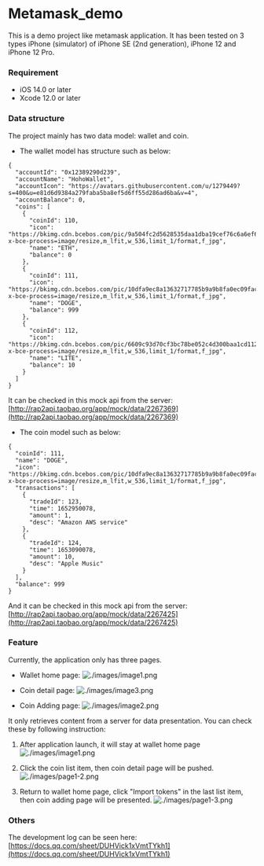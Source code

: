 # Metamask_demo

This is a demo project like metamask application. It has been tested on 3 types iPhone (simulator) of iPhone SE (2nd generation), iPhone 12 and iPhone 12 Pro.

### Requirement

* iOS 14.0 or later
* Xcode 12.0 or later

### Data structure

The project mainly has two data model: wallet and coin.

* The wallet model has structure such as below:

```
{
  "accountId": "0x12389290d239",
  "accountName": "HohoWallet",
  "accountIcon": "https://avatars.githubusercontent.com/u/1279449?s=400&u=e81d6d9384a279faba5ba8ef5d6ff55d286ad6ba&v=4",
  "accountBalance": 0,
  "coins": [
    {
      "coinId": 110,
      "icon": "https://bkimg.cdn.bcebos.com/pic/9a504fc2d5628535daa1dba19cef76c6a6ef63e8?x-bce-process=image/resize,m_lfit,w_536,limit_1/format,f_jpg",
      "name": "ETH",
      "balance": 0
    },
    {
      "coinId": 111,
      "icon": "https://bkimg.cdn.bcebos.com/pic/10dfa9ec8a13632717785b9a9b8fa0ec09fac786?x-bce-process=image/resize,m_lfit,w_536,limit_1/format,f_jpg",
      "name": "DOGE",
      "balance": 999
    },
    {
      "coinId": 112,
      "icon": "https://bkimg.cdn.bcebos.com/pic/6609c93d70cf3bc78be052c4d300baa1cd112a31?x-bce-process=image/resize,m_lfit,w_536,limit_1/format,f_jpg",
      "name": "LITE",
      "balance": 10
    }
  ]
}
```

It can be checked in this mock api from the server: 
[http://rap2api.taobao.org/app/mock/data/2267369](http://rap2api.taobao.org/app/mock/data/2267369)


* The coin model such as below:

```
{
  "coinId": 111,
  "name": "DOGE",
  "icon": "https://bkimg.cdn.bcebos.com/pic/10dfa9ec8a13632717785b9a9b8fa0ec09fac786?x-bce-process=image/resize,m_lfit,w_536,limit_1/format,f_jpg",
  "transactions": [
    {
      "tradeId": 123,
      "time": 1652950078,
      "amount": 1,
      "desc": "Amazon AWS service"
    },
    {
      "tradeId": 124,
      "time": 1653090078,
      "amount": 10,
      "desc": "Apple Music"
    }
  ],
  "balance": 999
}
```

And it can be checked in this mock api from the server: 
[http://rap2api.taobao.org/app/mock/data/2267425](http://rap2api.taobao.org/app/mock/data/2267425)

### Feature

Currently, the application only has three pages.

* Wallet home page:
![./images/image1.png](./images/image1.png)

* Coin detail page:
![./images/image3.png](./images/image3.png)

* Coin Adding page:
![./images/image2.png](./images/image2.png)

It only retrieves content from a server for data presentation. You can check these by following instruction:

1. After application launch, it will stay at wallet home page
![./images/image1.png](./images/image1.png)

2. Click the coin list item, then coin detail page will be pushed.
![./images/page1-2.png](./images/page1-2.png)

3. Return to wallet home page, click "Import tokens" in the last list item, then coin adding page will be presented.
![./images/page1-3.png](./images/page1-3.png)



### Others

The development log can be seen here:
[https://docs.qq.com/sheet/DUHVick1xVmtTYkh1](https://docs.qq.com/sheet/DUHVick1xVmtTYkh1)